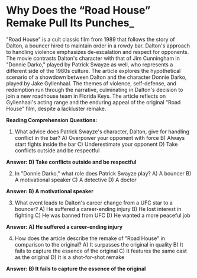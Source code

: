 # Why Does the “Road House” Remake Pull Its Punches_

"Road House" is a cult classic film from 1989 that follows the story of Dalton, a bouncer hired to maintain order in a rowdy bar. Dalton's approach to handling violence emphasizes de-escalation and respect for opponents. The movie contrasts Dalton's character with that of Jim Cunningham in "Donnie Darko," played by Patrick Swayze as well, who represents a different side of the 1980s culture. The article explores the hypothetical scenario of a showdown between Dalton and the character Donnie Darko, played by Jake Gyllenhaal. The themes of violence, self-defense, and redemption run through the narrative, culminating in Dalton's decision to join a new roadhouse team in Florida Keys. The article reflects on Gyllenhaal's acting range and the enduring appeal of the original "Road House" film, despite a lackluster remake.

**Reading Comprehension Questions:**

1. What advice does Patrick Swayze's character, Dalton, give for handling conflict in the bar?
   A) Overpower your opponent with force
   B) Always start fights inside the bar
   C) Underestimate your opponent
   D) Take conflicts outside and be respectful

**Answer: D) Take conflicts outside and be respectful**

2. In "Donnie Darko," what role does Patrick Swayze play?
   A) A bouncer
   B) A motivational speaker
   C) A detective
   D) A doctor

**Answer: B) A motivational speaker**

3. What event leads to Dalton's career change from a UFC star to a bouncer?
   A) He suffered a career-ending injury
   B) He lost interest in fighting
   C) He was banned from UFC
   D) He wanted a more peaceful job

**Answer: A) He suffered a career-ending injury**

4. How does the article describe the remake of "Road House" in comparison to the original?
   A) It surpasses the original in quality
   B) It fails to capture the essence of the original
   C) It features the same cast as the original
   D) It is a shot-for-shot remake

**Answer: B) It fails to capture the essence of the original**